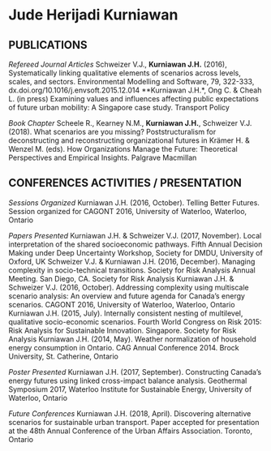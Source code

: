 # Jude Herijadi Kurniawan

## PUBLICATIONS
*Refereed Journal Articles*
Schweizer V.J., **Kurniawan J.H.** (2016), Systematically linking qualitative elements of scenarios across levels, scales, and sectors. Environmental Modelling and Software, 79, 322-333, dx.doi.org/10.1016/j.envsoft.2015.12.014
**Kurniawan J.H.*, Ong C. & Cheah L. (in press) Examining values and influences affecting public expectations of future urban mobility: A Singapore case study. Transport Policy

*Book Chapter*
Scheele R., Kearney N.M., **Kurniawan J.H.**, Schweizer V.J. (2018). What scenarios are you missing? Poststructuralism for deconstructing and reconstructing organizational futures in Krämer H. & Wenzel M. (eds). How Organizations Manage the Future: Theoretical Perspectives and Empirical Insights. Palgrave Macmillan

## CONFERENCES ACTIVITIES / PRESENTATION
*Sessions Organized*
Kurniawan J.H. (2016, October). Telling Better Futures. Session organized for CAGONT 2016, University of Waterloo, Waterloo, Ontario

*Papers Presented*
Kurniawan J.H. & Schweizer V.J. (2017, November). Local interpretation of the shared socioeconomic pathways. Fifth Annual Decision Making under Deep Uncertainty Workshop, Society for DMDU, University of Oxford, UK
Schweizer V.J. & Kurniawan J.H. (2016, December). Managing complexity in socio-technical transitions. Society for Risk Analysis Annual Meeting. San Diego, CA. Society for Risk Analysis
Kurniawan J.H. & Schweizer V.J. (2016, October). Addressing complexity using multiscale scenario analysis: An overview and future agenda for Canada’s energy scenarios. CAGONT 2016, University of Waterloo, Waterloo, Ontario
Kurniawan J.H. (2015, July). Internally consistent nesting of multilevel, qualitative socio-economic scenarios. Fourth World Congress on Risk 2015: Risk Analysis for Sustainable Innovation. Singapore. Society for Risk Analysis 
Kurniawan J.H. (2014, May). Weather normalization of household energy consumption in Ontario. CAG Annual Conference 2014. Brock University, St. Catherine, Ontario

*Poster Presented*
Kurniawan J.H. (2017, September). Constructing Canada’s energy futures using linked cross-impact balance analysis. Geothermal Symposium 2017, Waterloo Institute for Sustainable Energy, University of Waterloo, Ontario

*Future Conferences*
Kurniawan J.H. (2018, April). Discovering alternative scenarios for sustainable urban transport. Paper accepted for presentation at the 48th Annual Conference of the Urban Affairs Association. Toronto, Ontario
